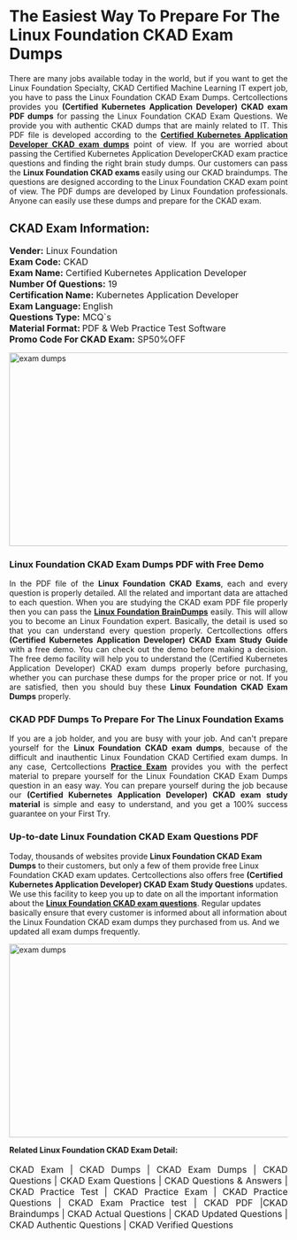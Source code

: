 <h1>The Easiest Way To Prepare For The Linux Foundation CKAD Exam Dumps</h1> <p style="text-align:justify">There are many jobs available today in the world, but if you want to get the Linux Foundation Specialty, CKAD Certified Machine Learning IT expert job, you have to pass the Linux Foundation CKAD Exam Dumps. Certcollections provides you <strong>(Certified Kubernetes Application Developer) CKAD exam PDF dumps</strong> for passing the Linux Foundation CKAD Exam Questions. We provide you with authentic CKAD dumps that are mainly related to IT. This PDF file is developed according to the <a href="https://www.certsofficial.com/linux-foundation/ckad-questions"><strong>Certified Kubernetes Application Developer CKAD exam dumps</strong></a> point of view. If you are worried about passing the Certified Kubernetes Application DeveloperCKAD exam practice questions and finding the right brain study dumps. Our customers can pass the <strong>Linux Foundation CKAD exams </strong>easily using our CKAD braindumps. The questions are designed according to the Linux Foundation CKAD exam point of view. The PDF dumps are developed by Linux Foundation professionals. Anyone can easily use these dumps and prepare for the CKAD exam.</p> <h2><strong>CKAD Exam Information:</strong></h2> <p><span style="font-size:16px"><strong>Vender:</strong> Linux Foundation<br /> <strong>Exam Code:</strong> CKAD<br /> <strong>Exam Name:</strong> Certified Kubernetes Application Developer<br /> <strong>Number Of Questions:</strong> 19<br /> <strong>Certification Name:</strong> Kubernetes Application Developer<br /> <strong>Exam Language: </strong>English<br /> <strong>Questions Type:</strong> MCQ`s<br /> <strong>Material Format: </strong>PDF & Web Practice Test Software<br /> <strong>Promo Code For CKAD Exam:</strong> SP50%OFF</span></p> <p><a href="https://www.certsofficial.com/linux-foundation/ckad-questions" rel="no-follow"><img alt="exam dumps" src="https://www.certcollections.com/uploads/content/certsofficial.jpg" style="height:350px; width:750px" /></a></p> <h3><strong>Linux Foundation CKAD Exam Dumps PDF with Free Demo</strong></h3> <p style="text-align:justify">In the PDF file of the <strong>Linux Foundation CKAD Exams</strong>, each and every question is properly detailed. All the related and important data are attached to each question. When you are studying the CKAD exam PDF file properly then you can pass the <a href="https://www.certsofficial.com/linux-foundation-dumps"><strong>Linux Foundation BrainDumps</strong></a> easily. This will allow you to become an Linux Foundation expert. Basically, the detail is used so that you can understand every question properly. Certcollections offers <strong>(Certified Kubernetes Application Developer) CKAD Exam Study Guide</strong> with a free demo. You can check out the demo before making a decision. The free demo facility will help you to understand the (Certified Kubernetes Application Developer) CKAD exam dumps properly before purchasing, whether you can purchase these dumps for the proper price or not. If you are satisfied, then you should buy these <strong>Linux Foundation CKAD Exam Dumps</strong> properly.</p> <h3><strong>CKAD PDF Dumps To Prepare For The Linux Foundation Exams</strong></h3> <p style="text-align:justify">If you are a job holder, and you are busy with your job. And can't prepare yourself for the <strong>Linux Foundation CKAD exam dumps</strong>, because of the difficult and inauthentic Linux Foundation CKAD Certified exam dumps. In any case, Certcollections <strong><a href="https://www.certsofficial.com/">Practice Exam</a></strong> provides you with the perfect material to prepare yourself for the Linux Foundation CKAD Exam Dumps question in an easy way. You can prepare yourself during the job because our <strong>(Certified Kubernetes Application Developer) CKAD exam study material</strong> is simple and easy to understand, and you get a 100% success guarantee on your First Try.</p> <h3><strong>Up-to-date Linux Foundation CKAD Exam Questions PDF</strong></h3> <p>Today, thousands of websites provide <strong>Linux Foundation CKAD Exam Dumps</strong> to their customers, but only a few of them provide free Linux Foundation CKAD exam updates. Certcollections also offers free <strong>(Certified Kubernetes Application Developer) CKAD Exam Study Questions</strong> updates. We use this facility to keep you up to date on all the important information about the <a href="https://www.certsofficial.com/linux-foundation/ckad-questions"><strong>Linux Foundation CKAD exam questions</strong></a>. Regular updates basically ensure that every customer is informed about all information about the Linux Foundation CKAD exam dumps they purchased from us. And we updated all exam dumps frequently.</p> <p><a href="https://www.certsofficial.com/linux-foundation/ckad-questions"><img alt="exam dumps " src="https://www.certcollections.com/uploads/content/certsofficial2.jpg" style="height:350px; width:750px" /></a></p> <p style="text-align:justify"><span style="font-size:14px"><strong>Related Linux Foundation CKAD Exam Detail:</strong></span><br /> <br /> <span style="font-size:16px">CKAD Exam | CKAD Dumps | CKAD Exam Dumps | CKAD Questions | CKAD Exam Questions | CKAD Questions & Answers | CKAD Practice Test | CKAD Practice Exam | CKAD Practice Questions | CKAD Exam Practice test | CKAD PDF |CKAD Braindumps | CKAD Actual Questions | CKAD Updated Questions | CKAD Authentic Questions | CKAD Verified Questions</span></p>
